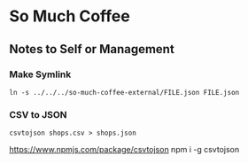 # So Much Coffee

## Notes to Self or Management

### Make Symlink

`ln -s ../../../so-much-coffee-external/FILE.json FILE.json`

### CSV to JSON

`csvtojson shops.csv > shops.json`

https://www.npmjs.com/package/csvtojson
npm i -g csvtojson
